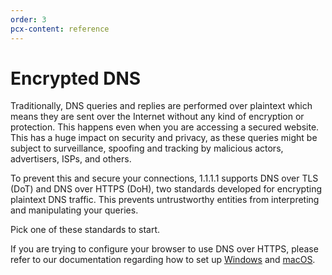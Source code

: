 ```yaml
---
order: 3
pcx-content: reference
---
```


# Encrypted DNS
Traditionally, DNS queries and replies are performed over plaintext which means they are sent over the Internet without any kind of encryption or protection. This happens even when you are accessing a secured website. This has a huge impact on security and privacy, as these queries might be subject to surveillance, spoofing and tracking by malicious actors, advertisers, ISPs, and others.

To prevent this and secure your connections, 1.1.1.1 supports DNS over TLS (DoT) and DNS over HTTPS (DoH), two standards developed for encrypting plaintext DNS traffic. This prevents untrustworthy entities from interpreting and manipulating your queries.

Pick one of these standards to start.

<DirectoryListing path="/encrypted-dns"/>

<Aside type="note">

If you are trying to configure your browser to use DNS over HTTPS, please refer to our documentation regarding how to set up [Windows](/setup-1.1.1.1/windows) and [macOS](/setup-1.1.1.1/macos).

</Aside>

